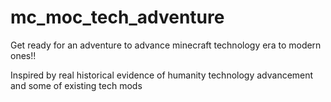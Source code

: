 # mc_moc_tech_adventure
Get ready for an adventure to advance minecraft technology era to modern ones!!

Inspired by real historical evidence of humanity technology advancement and some of existing tech mods 

